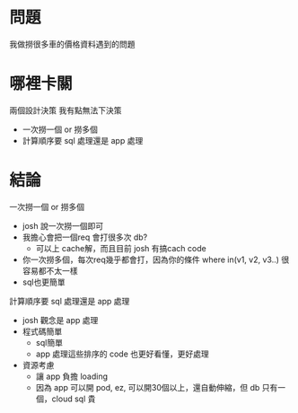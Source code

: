 
# 問題
我做撈很多車的價格資料遇到的問題

# 哪裡卡關
兩個設計決策 我有點無法下決策
- 一次撈一個 or 撈多個
- 計算順序要 sql 處理還是 app 處理


# 結論

一次撈一個 or 撈多個
- josh 說一次撈一個即可
- 我擔心會把一個req 會打很多次 db?
	- 可以上 cache解，而且目前 josh 有搞cach code
- 你一次撈多個，每次req幾乎都會打，因為你的條件 where in(v1, v2, v3..) 很容易都不太一樣
- sql也更簡單



計算順序要 sql 處理還是 app 處理
- josh 觀念是 app 處理
- 程式碼簡單
	- sql簡單
	- app 處理這些排序的 code 也更好看懂，更好處理
- 資源考慮
	- 讓 app 負擔 loading
	- 因為 app 可以開 pod, ez, 可以開30個以上，還自動伸縮，但 db 只有一個，cloud sql 貴
